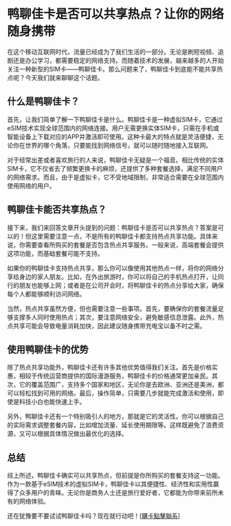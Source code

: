 # 鸭聊佳卡是否可以共享热点？让你的网络随身携带

在这个移动互联网时代，流量已经成为了我们生活的一部分。无论是刷短视频、追剧还是办公学习，都需要稳定的网络支持。而随着技术的发展，越来越多的人开始关注一种新型的SIM卡——鸭聊佳卡。那么问题来了，鸭聊佳卡到底能不能共享热点呢？今天我们就来聊聊这个话题。

## 什么是鸭聊佳卡？

首先，让我们简单了解一下鸭聊佳卡是什么。鸭聊佳卡是一种虚拟SIM卡，它通过eSIM技术实现全球范围内的网络连接。用户无需更换实体SIM卡，只需在手机或智能设备上下载对应的APP并激活即可使用。这种卡最大的特点就是灵活便捷，无论你在世界的哪个角落，只要能找到网络信号，就可以随时随地接入互联网。

对于经常出差或者喜欢旅行的人来说，鸭聊佳卡无疑是一个福音。相比传统的实体SIM卡，它不仅省去了频繁更换卡的麻烦，还提供了多种套餐选择，满足不同用户的网络需求。而且，由于是虚拟卡，它不受地域限制，非常适合需要在全球范围内使用网络的用户。

## 鸭聊佳卡能否共享热点？

接下来，我们来回答文章开头提到的问题：鸭聊佳卡是否可以共享热点？答案是可以的！但这里需要注意一点，不是所有的鸭聊佳卡都支持热点共享功能。具体来说，你需要查看所购买的套餐是否包含热点共享服务。一般来说，高端套餐会提供这项功能，而基础套餐可能不支持。

如果你的鸭聊佳卡支持热点共享，那么你可以像使用其他热点一样，将你的网络分享给身边的家人朋友。比如，在外出旅游时，你可以将自己的手机热点打开，让同行的朋友也能够上网；或者是在公司开会时，将鸭聊佳卡的热点分享给大家，确保每个人都能够顺利访问网络。

当然，热点共享虽然方便，但也需要注意一些事项。首先，要确保你的套餐流量足够支撑多人同时使用热点；其次，要注意网络安全，避免敏感信息泄露。此外，热点共享可能会导致电量消耗加快，因此建议随身携带充电宝以备不时之需。

## 使用鸭聊佳卡的优势

除了热点共享功能外，鸭聊佳卡还有许多其他优势值得我们关注。首先是价格实惠，相较于传统运营商提供的国际漫游服务，鸭聊佳卡的价格通常更加亲民。其次，它的覆盖范围广，支持多个国家和地区，无论你是去欧洲、亚洲还是美洲，都可以轻松找到可用的网络。最后，操作简单，只需要几步就能完成激活和使用，即使是科技小白也能快速上手。

另外，鸭聊佳卡还有一个特别吸引人的地方，那就是它的灵活性。你可以根据自己的实际需求调整套餐内容，比如增加流量、延长使用期限等。这样既避免了浪费资源，又可以根据具体情况做出最优化的选择。

## 总结

综上所述，鸭聊佳卡确实可以共享热点，但前提是你所购买的套餐支持这一功能。作为一款基于eSIM技术的虚拟SIM卡，鸭聊佳卡以其便捷性、经济性和实用性赢得了众多用户的青睐。无论你是商务人士还是旅行爱好者，它都能为你带来前所未有的网络体验。

还在犹豫要不要试试鸭聊佳卡吗？现在就行动吧！[[購卡點擊聯系](https://t.me/s/esim1088)]